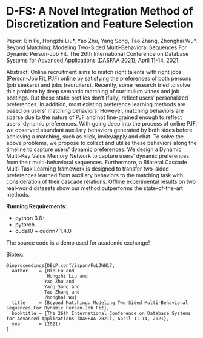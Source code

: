 # D-FS: A Novel Integration Method of Discretization and Feature Selection

Paper: 
Bin Fu, Hongzhi Liu*, Yao Zhu, Yang Song, Tao Zhang, Zhonghai Wu*. Beyond Matching: Modeling Two-Sided Multi-Behavioral Sequences For Dynamic Person-Job Fit. The 26th International Conference on Database Systems for Advanced Applications (DASFAA 2021), April 11-14, 2021.

Abstract:
Online recruitment aims to match right talents with right jobs (Person-Job Fit, PJF) online by satisfying the preferences of both persons (job seekers) and jobs (recruiters). Recently, some research tried to solve this problem by deep semantic matching of curriculum vitaes and job postings. But those static profiles don’t (fully) reflect users’ personalized preferences. In addition, most existing preference learning methods are based on users’ matching behaviors. However, matching behaviors are sparse due to the nature of PJF and not fine-grained enough to reflect users’ dynamic preferences.
With going deep into the process of online PJF, we observed abundant auxiliary behaviors generated by both sides before achieving a matching, such as click, invite/apply and chat. To solve the above problems, we propose to collect and utilize these behaviors along the timeline to capture users’ dynamic preferences. We design a Dynamic Multi-Key Value Memory Network to capture users’ dynamic preferences from their multi-behavioral sequences. Furthermore, a Bilateral Cascade Multi-Task Learning framework is designed to transfer two-sided preferences learned from auxiliary behaviors to the matching task with consideration of their cascade relations. Offline experimental results on two real-world datasets show our method outperforms the state-of-the-art methods.



**Running Requirements:**
* python 3.6+
* pytorch
* cuda10 + cudnn7 1.4.0

The source code is a demo used for academic exchange!


Bibtex:
```
@inproceedings{DBLP:conf/ispan/FuLJWH17,
  author    = {Bin Fu and
               Hongzhi Liu and
              Yao Zhu and
              Yang Song and
              Tao Zhang and
              Zhonghai Wu}
  title     = {Beyond Matching: Modeling Two-Sided Multi-Behavioral Sequences For Dynamic Person-Job Fit},
  booktitle = {The 26th International Conference on Database Systems for Advanced Applications (DASFAA 2021), April 11-14, 2021},
  year      = {2021}
}
```
